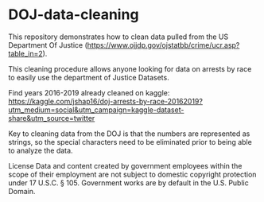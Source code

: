 # DOJ-data-cleaning
This repository demonstrates how to clean data pulled from the US Department Of Justice (https://www.ojjdp.gov/ojstatbb/crime/ucr.asp?table_in=2).


This cleaning procedure allows anyone looking for data on arrests by race to easily use the department of Justice Datasets. 

Find years 2016-2019 already cleaned on kaggle: https://kaggle.com/jshap16/doj-arrests-by-race-20162019?utm_medium=social&utm_campaign=kaggle-dataset-share&utm_source=twitter 

Key to cleaning data from the DOJ is that the numbers are represented as strings, so the special characters need to be eliminated prior to being able to analyze the data.






License
Data and content created by government employees within the scope of their employment are not subject to domestic copyright protection under 17 U.S.C. § 105. Government works are by default in the U.S. Public Domain.
